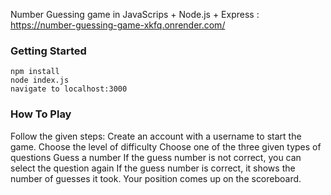 Number Guessing game in JavaScrips + Node.js + Express
: https://number-guessing-game-xkfq.onrender.com/

### Getting Started
    npm install
    node index.js
    navigate to localhost:3000

### How To Play
Follow the given steps:
  Create an account with a username to start the game.
  Choose the level of difficulty
  Choose one of the three given types of questions
  Guess a number
  If the guess number is not correct, you can select the question again
  If the guess number is correct, it shows the number of guesses it took.
  Your position comes up on the scoreboard.
